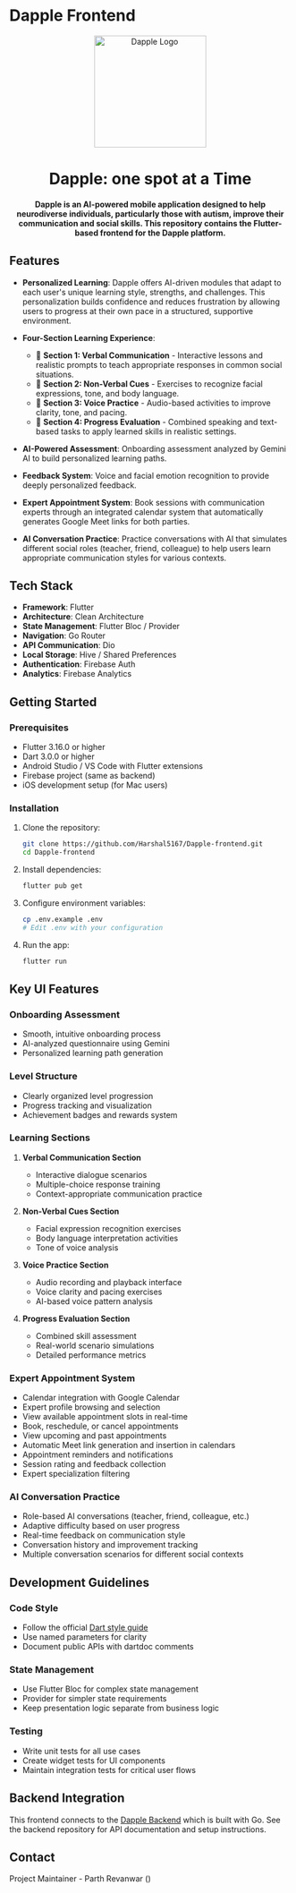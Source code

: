 # Dapple Frontend

<div align="center">
	<img src="./assets/images/logo.png" alt="Dapple Logo" width="200"/>
	<h1>Dapple: one spot at a Time</h1>
	<h4>Dapple is an AI-powered mobile application designed to help neurodiverse individuals, particularly those with autism, improve their communication and social skills. This repository contains the Flutter-based frontend for the Dapple platform.</h4>
</div>

## Features

- **Personalized Learning**: Dapple offers AI-driven modules that adapt to each user's unique learning style, strengths, and challenges. This personalization builds confidence and reduces frustration by allowing users to progress at their own pace in a structured, supportive environment.

- **Four-Section Learning Experience**:
  - 💬 **Section 1: Verbal Communication** - Interactive lessons and realistic prompts to teach appropriate responses in common social situations.
  - 👀 **Section 2: Non-Verbal Cues** - Exercises to recognize facial expressions, tone, and body language.
  - 🎤 **Section 3: Voice Practice** - Audio-based activities to improve clarity, tone, and pacing.
  - 🧠 **Section 4: Progress Evaluation** - Combined speaking and text-based tasks to apply learned skills in realistic settings.

- **AI-Powered Assessment**: Onboarding assessment analyzed by Gemini AI to build personalized learning paths.

- **Feedback System**: Voice and facial emotion recognition to provide deeply personalized feedback.

- **Expert Appointment System**: Book sessions with communication experts through an integrated calendar system that automatically generates Google Meet links for both parties.

- **AI Conversation Practice**: Practice conversations with AI that simulates different social roles (teacher, friend, colleague) to help users learn appropriate communication styles for various contexts.

## Tech Stack

- **Framework**: Flutter
- **Architecture**: Clean Architecture
- **State Management**: Flutter Bloc / Provider
- **Navigation**: Go Router
- **API Communication**: Dio
- **Local Storage**: Hive / Shared Preferences
- **Authentication**: Firebase Auth
- **Analytics**: Firebase Analytics

## Getting Started

### Prerequisites

- Flutter 3.16.0 or higher
- Dart 3.0.0 or higher
- Android Studio / VS Code with Flutter extensions
- Firebase project (same as backend)
- iOS development setup (for Mac users)

### Installation

1. Clone the repository:
   ```bash
   git clone https://github.com/Harshal5167/Dapple-frontend.git
   cd Dapple-frontend
   ```

2. Install dependencies:
   ```bash
   flutter pub get
   ```

3. Configure environment variables:
   ```bash
   cp .env.example .env
   # Edit .env with your configuration
   ```

4. Run the app:
   ```bash
   flutter run
   ```

## Key UI Features

### Onboarding Assessment
- Smooth, intuitive onboarding process
- AI-analyzed questionnaire using Gemini
- Personalized learning path generation

### Level Structure
- Clearly organized level progression
- Progress tracking and visualization
- Achievement badges and rewards system

### Learning Sections
1. **Verbal Communication Section**
   - Interactive dialogue scenarios
   - Multiple-choice response training
   - Context-appropriate communication practice

2. **Non-Verbal Cues Section**
   - Facial expression recognition exercises
   - Body language interpretation activities
   - Tone of voice analysis

3. **Voice Practice Section**
   - Audio recording and playback interface
   - Voice clarity and pacing exercises
   - AI-based voice pattern analysis

4. **Progress Evaluation Section**
   - Combined skill assessment
   - Real-world scenario simulations
   - Detailed performance metrics

### Expert Appointment System
- Calendar integration with Google Calendar
- Expert profile browsing and selection
- View available appointment slots in real-time
- Book, reschedule, or cancel appointments
- View upcoming and past appointments
- Automatic Meet link generation and insertion in calendars
- Appointment reminders and notifications
- Session rating and feedback collection
- Expert specialization filtering

### AI Conversation Practice
- Role-based AI conversations (teacher, friend, colleague, etc.)
- Adaptive difficulty based on user progress
- Real-time feedback on communication style
- Conversation history and improvement tracking
- Multiple conversation scenarios for different social contexts

## Development Guidelines

### Code Style
- Follow the official [Dart style guide](https://dart.dev/guides/language/effective-dart/style)
- Use named parameters for clarity
- Document public APIs with dartdoc comments

### State Management
- Use Flutter Bloc for complex state management
- Provider for simpler state requirements
- Keep presentation logic separate from business logic

### Testing
- Write unit tests for all use cases
- Create widget tests for UI components
- Maintain integration tests for critical user flows

## Backend Integration

This frontend connects to the [Dapple Backend](https://github.com/parthrevanwar/dapple-frontend.git) which is built with Go. See the backend repository for API documentation and setup instructions.

## Contact

Project Maintainer - Parth Revanwar ([](https://github.com/parthrevanwar)) 

